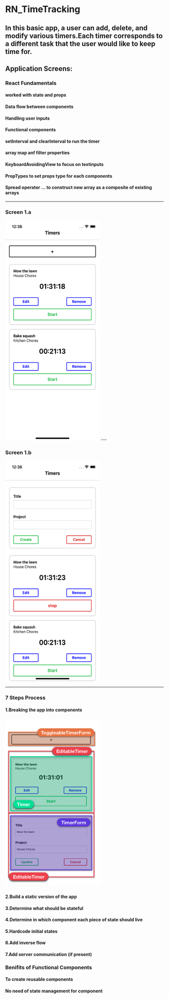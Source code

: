 # RN_TimeTracking

## In this basic app, a user can add, delete, and modify various timers.Each timer corresponds to a different task that the user would like to keep time for.

## Application Screens:

### React Fundamentals
#### worked with state and props
#### Data flow between components
#### Handling user inputs
#### Functional components
#### setInterval and clearInterval to run the timer
#### array map anf filter properties
#### KeyboardAvoidingView to focus on textinputs
#### PropTypes to set props type for each components
#### Spread operator ...  to construct new array as a composite of existing arrays
---

### Screen 1.a
<!-- ### ![Screen1](./external_res/s1.png "The Screen1") -->
<img src="./external_res/s1.png"  width="300" height="700" alt="The Screen1" >
---

### Screen 1.b
<!-- ### ![Screen2](./external_res/s2.png) -->
<img src="./external_res/s2.png" alt="The Screen2"  width="300" height="700">

---

### 7 Steps Process
#### 1.Breaking the app into components
##### ![Breaking App](./external_res/s3.png "App Components")

#### 2.Build a static version of the app
#### 3.Determine what should be stateful
#### 4.Determine in which component each piece of state should live
#### 5.Hardcode initial states
#### 6.Add inverse flow
#### 7.Add server communication (if present)


### Benifits of Functional Components
#### To create reusable components
#### No need of state management for component